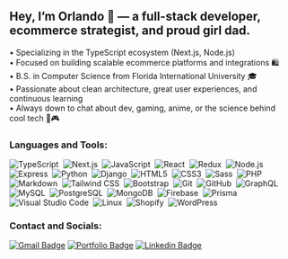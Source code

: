 ## Hey, I’m Orlando 👋 — a full-stack developer, ecommerce strategist, and proud girl dad.

• Specializing in the TypeScript ecosystem (Next.js, Node.js)  
• Focused on building scalable ecommerce platforms and integrations 🛍️  
• B.S. in Computer Science from Florida International University 🎓  
• Passionate about clean architecture, great user experiences, and continuous learning  
• Always down to chat about dev, gaming, anime, or the science behind cool tech 🔬🎮

### Languages and Tools:

![TypeScript](https://img.shields.io/badge/-TypeScript-3178C6?style=flat-square&logo=typescript&logoColor=white)&nbsp;
![Next.js](https://img.shields.io/badge/-Next.js-000000?style=flat-square&logo=nextdotjs&logoColor=white)&nbsp;
![JavaScript](https://img.shields.io/badge/-JavaScript-F7DF1E?style=flat-square&logo=javascript&logoColor=black)&nbsp;
![React](https://img.shields.io/badge/-React-61DAFB?style=flat-square&logo=react&logoColor=black)&nbsp;
![Redux](https://img.shields.io/badge/-Redux-764ABC?style=flat-square&logo=redux&logoColor=white)&nbsp;
![Node.js](https://img.shields.io/badge/-Node.js-339933?style=flat-square&logo=node.js&logoColor=white)&nbsp;
![Express](https://img.shields.io/badge/-Express-000000?style=flat-square&logo=express&logoColor=white)&nbsp;
![Python](https://img.shields.io/badge/-Python-3776AB?style=flat-square&logo=python&logoColor=white)&nbsp;
![Django](https://img.shields.io/badge/-Django-092E20?style=flat-square&logo=django&logoColor=white)&nbsp;
![HTML5](https://img.shields.io/badge/-HTML5-E34F26?style=flat-square&logo=html5&logoColor=white)&nbsp;
![CSS3](https://img.shields.io/badge/-CSS3-1572B6?style=flat-square&logo=css3&logoColor=white)&nbsp;
![Sass](https://img.shields.io/badge/-Sass-CC6699?style=flat-square&logo=sass&logoColor=white)&nbsp;
![PHP](https://img.shields.io/badge/-PHP-777BB4?style=flat-square&logo=php&logoColor=white)&nbsp;
![Markdown](https://img.shields.io/badge/-Markdown-000000?style=flat-square&logo=markdown&logoColor=white)&nbsp;
![Tailwind CSS](https://img.shields.io/badge/-Tailwind_CSS-06B6D4?style=flat-square&logo=tailwind-css&logoColor=white)&nbsp;
![Bootstrap](https://img.shields.io/badge/-Bootstrap-563D7C?style=flat-square&logo=bootstrap&logoColor=white)&nbsp;
![Git](https://img.shields.io/badge/-Git-F05032?style=flat-square&logo=git&logoColor=white)&nbsp;
![GitHub](https://img.shields.io/badge/-GitHub-181717?style=flat-square&logo=github&logoColor=white)&nbsp;
![GraphQL](https://img.shields.io/badge/-GraphQL-E10098?style=flat-square&logo=graphql&logoColor=white)&nbsp;
![MySQL](https://img.shields.io/badge/-MySQL-4479A1?style=flat-square&logo=mysql&logoColor=white)&nbsp;
![PostgreSQL](https://img.shields.io/badge/-PostgreSQL-336791?style=flat-square&logo=postgresql&logoColor=white)&nbsp;
![MongoDB](https://img.shields.io/badge/-MongoDB-47A248?style=flat-square&logo=mongodb&logoColor=white)&nbsp;
![Firebase](https://img.shields.io/badge/-Firebase-FFCA28?style=flat-square&logo=firebase&logoColor=black)&nbsp;
![Prisma](https://img.shields.io/badge/-Prisma-0C344B?style=flat-square&logo=prisma&logoColor=white)&nbsp;
![Visual Studio Code](https://img.shields.io/badge/-VS_Code-007ACC?style=flat-square&logo=visual-studio-code&logoColor=white)&nbsp;
![Linux](https://img.shields.io/badge/-Linux-FCC624?style=flat-square&logo=linux&logoColor=black)&nbsp;
![Shopify](https://img.shields.io/badge/-Shopify-96bf48?style=flat-square&logo=shopify&logoColor=white)&nbsp;
![WordPress](https://img.shields.io/badge/-WordPress-21759B?style=flat-square&logo=wordpress&logoColor=white)

### Contact and Socials:
[![Gmail Badge](https://img.shields.io/badge/-oarnosa@gmail.com-ebedf0?style=flat-square&logo=Gmail&logoColor=white&labelColor=red&link=mailto:oarnosa@gmail.com)](mailto:oarnosa@gmail.com)
[![Portfolio Badge](https://img.shields.io/badge/-orlandoarnosa.com-ebedf0?style=flat-square&logo=Google%20Chrome&logoColor=white&labelColor=15847D&link=https://orlandoarnosa.com)](https://orlandoarnosa.com)
[![Linkedin Badge](https://img.shields.io/badge/-/in/oarnosa-ebedf0?style=flat-square&logo=linkedin&logoColor=white&labelColor=blue&link=https://www.linkedin.com/in/oarnosa/)](https://www.linkedin.com/in/oarnosa/)
